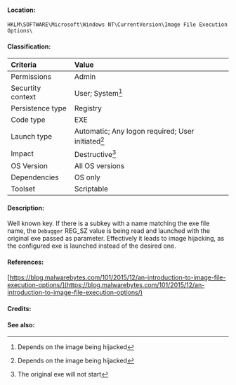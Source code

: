 #### Location:
`HKLM\SOFTWARE\Microsoft\Windows NT\CurrentVersion\Image File Execution Options\`

#### Classification:
| Criteria | Value |
| :--- | :--- |
| Permissions | Admin |
| Securtity context | User; System[^1] |
| Persistence type | Registry |
| Code type | EXE |
| Launch type | Automatic; Any logon required; User initiated[^1] |
| Impact | Destructive[^2] |
| OS Version | All OS versions |
| Dependencies | OS only |
| Toolset | Scriptable |

#### Description: 
Well known key. If there is a subkey with a name matching the exe file name, the `Debugger` REG_SZ value is being read and launched with the original exe passed as parameter.
Effectively it leads to image hijacking, as the configured exe is launched instead of the desired one.

#### References: 
[https://blog.malwarebytes.com/101/2015/12/an-introduction-to-image-file-execution-options/](https://blog.malwarebytes.com/101/2015/12/an-introduction-to-image-file-execution-options/)

#### Credits: 


#### See also: 

[^1]: Depends on the image being hijacked
[^2]: The original exe will not start
